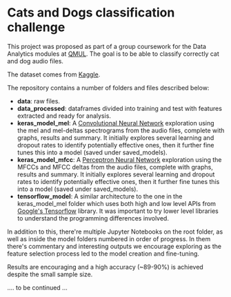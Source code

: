 # Cats and Dogs classification challenge

This project was proposed as part of a group coursework for the Data Analytics modules at [QMUL](https://www.qmul.ac.uk/). The goal is to be able to classify correctly cat and dog audio files.

The dataset comes from [Kaggle](https://www.kaggle.com/mmoreaux/audio-cats-and-dogs).

The repository contains a number of folders and files described below:

* **data**: raw files.
* **data_processed**: dataframes divided into training and test with features extracted and ready for analysis.
* **keras_model_mel**: A [Convolutional Neural Network](https://en.wikipedia.org/wiki/Convolutional_neural_network) exploration using the mel and mel-deltas spectrograms from the audio files, complete with graphs, results and summary. It initially explores several learning and dropout rates to identify potentially effective ones, then it further fine tunes this into a model (saved under saved_models).
* **keras_model_mfcc**: A [Perceptron Neural Network](https://en.wikipedia.org/wiki/Perceptron) exploration using the MFCCs and MFCC deltas from the audio files, complete with graphs, results and summary. It initially explores several learning and dropout rates to identify potentially effective ones, then it further fine tunes this into a model (saved under saved_models).
* **tensorflow_model**: A similar architecture to the one in the keras_model_mel folder which uses both high and low level APIs from [Google's Tensorflow](https://www.tensorflow.org/) library. It was important to try lower level libraries to understand the programming differences involved.

In addition to this, there're multiple Jupyter Notebooks on the root folder, as well as inside the model folders numbered in order of progress. In them there's commentary and interesting outputs we encourage exploring as the feature selection process led to the model creation and fine-tuning.

Results are encouraging and a high accuracy (~89-90%) is achieved despite the small sample size.

.... to be continued ...

